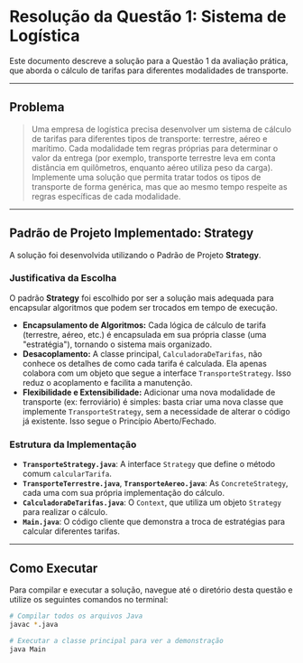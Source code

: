 # Resolução da Questão 1: Sistema de Logística

Este documento descreve a solução para a Questão 1 da avaliação prática, que aborda o cálculo de tarifas para diferentes modalidades de transporte.

---

## Problema

> Uma empresa de logística precisa desenvolver um sistema de cálculo de tarifas para diferentes tipos de transporte: terrestre, aéreo e marítimo. Cada modalidade tem regras próprias para determinar o valor da entrega (por exemplo, transporte terrestre leva em conta distância em quilômetros, enquanto aéreo utiliza peso da carga). Implemente uma solução que permita tratar todos os tipos de transporte de forma genérica, mas que ao mesmo tempo respeite as regras específicas de cada modalidade.

---

## Padrão de Projeto Implementado: Strategy

A solução foi desenvolvida utilizando o Padrão de Projeto **Strategy**.

### Justificativa da Escolha

O padrão **Strategy** foi escolhido por ser a solução mais adequada para encapsular algoritmos que podem ser trocados em tempo de execução.

* **Encapsulamento de Algoritmos:** Cada lógica de cálculo de tarifa (terrestre, aéreo, etc.) é encapsulada em sua própria classe (uma "estratégia"), tornando o sistema mais organizado.
* **Desacoplamento:** A classe principal, `CalculadoraDeTarifas`, não conhece os detalhes de como cada tarifa é calculada. Ela apenas colabora com um objeto que segue a interface `TransporteStrategy`. Isso reduz o acoplamento e facilita a manutenção.
* **Flexibilidade e Extensibilidade:** Adicionar uma nova modalidade de transporte (ex: ferroviário) é simples: basta criar uma nova classe que implemente `TransporteStrategy`, sem a necessidade de alterar o código já existente. Isso segue o Princípio Aberto/Fechado.

### Estrutura da Implementação

* **`TransporteStrategy.java`**: A interface `Strategy` que define o método comum `calcularTarifa`.
* **`TransporteTerrestre.java`**, **`TransporteAereo.java`**: As `ConcreteStrategy`, cada uma com sua própria implementação do cálculo.
* **`CalculadoraDeTarifas.java`**: O `Context`, que utiliza um objeto `Strategy` para realizar o cálculo.
* **`Main.java`**: O código cliente que demonstra a troca de estratégias para calcular diferentes tarifas.

---

## Como Executar

Para compilar e executar a solução, navegue até o diretório desta questão e utilize os seguintes comandos no terminal:

```bash
# Compilar todos os arquivos Java
javac *.java

# Executar a classe principal para ver a demonstração
java Main
```